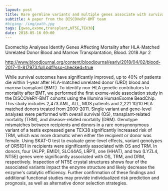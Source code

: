 ```yaml
---
layout: post
title: Rare germline variants and multiple genes associate with survival after HLA-matched unrelated donor BMT
subtitle: A paper from the DISCOVeRY-BMT team
#bigimg: /img/path.jpg
tags: [gwas,exome,transplant,NT5E,TEX38]
date: 2018-05-16 09:00
---
```


Exomechip Analyses Identify Genes Affecting Mortality after HLA-Matched 
Unrelated Donor Blood and Marrow Transplantation, Blood. 2018 Apr 2 


http://www.bloodjournal.org/content/bloodjournal/early/2018/04/02/blood-2017-11-817973.full.pdf?sso-checked=true

While survival outcomes have significantly improved, up to 40% of patients die within 1-year after HLA-matched unrelated donor (URD) blood and marrow transplant (BMT). To identify non-HLA genetic contributors to mortality after BMT, we performed the first exome-wide association study in the DISCOVeRY-BMT cohorts using the Illumina HumanExome BeadChip. This study includes 2,473 AML, ALL, MDS patients and 2,221 10/10 HLA matched donors treated from 2000-2011. Single variant and gene-level analyses were performed with overall survival (OS), transplant-related mortality (TRM), and disease-related mortality (DRM). Genotype mismatches between recipients and donors in a rare nonsynonymous variant of a testis expressed gene TEX38 significantly increased risk of TRM, which was more dramatic when either the recipient or donor was female. Using SKAT-O test to evaluate gene-level effects, variant genotypes of OR51D1 in recipients were significantly associated with OS and TRM. In donors, four (ALPP, EMID1, SLC44A5, LRP1), one (HHAT), and two (LYZL4, NT5E) genes were significantly associated with OS, TRM, and DRM, respectively. Inspection of NT5E crystal structures shows four of the associated variants impact the enzyme structure and likely decrease the enzyme's catalytic efficiency. Further confirmation of these findings and additional functional studies may provide individualized risk prediction and prognosis, as well as alternative donor selection strategies.

